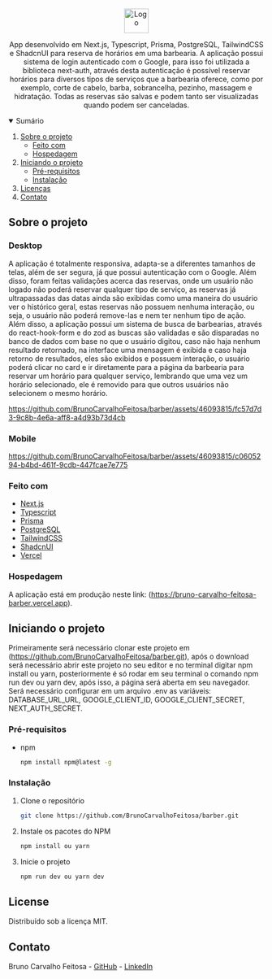 <!-- PROJECT LOGO -->
<br />
<p align="center">
  <a href="[https://github.com/BrunoCarvalhoFeitosa/ecommerce-store](https://github.com/BrunoCarvalhoFeitosa/barber)">
    <img src="\public\favicon\favicon.ico" alt="Logo" width="48" weight="48" />
  </a>

  <p align="center">
    App desenvolvido em Next.js, Typescript, Prisma, PostgreSQL, TailwindCSS e ShadcnUI para reserva de horários em uma barbearia. A aplicação possui sistema de login autenticado com o Google, para isso foi utilizada a biblioteca next-auth, através desta autenticação é possível reservar horários para diversos tipos de serviços que a barbearia oferece, como por exemplo, corte de cabelo, barba, sobrancelha, pezinho, massagem e hidratação. Todas as reservas são salvas e podem tanto ser visualizadas quando podem ser canceladas.
</p>

<!-- TABLE OF CONTENTS -->
<details open="open">
  <summary>Sumário</summary>
  <ol>
    <li>
      <a href="#sobre-o-projeto">Sobre o projeto</a>
      <ul>
        <li><a href="#feito-com">Feito com</a></li>
        <li><a href="#hospedagem">Hospedagem</a></li>
      </ul>
    </li>
    <li>
      <a href="#iniciando-o-projeto">Iniciando o projeto</a>
      <ul>
        <li><a href="#pré-requisitos">Pré-requisitos</a></li>
        <li><a href="#instalação">Instalação</a></li>
      </ul>
    </li>
    <li><a href="#license">Licenças</a></li>
    <li><a href="#contato">Contato</a></li>
  </ol>
</details>

<!-- ABOUT THE PROJECT -->
## Sobre o projeto

### Desktop
A aplicação é totalmente responsiva, adapta-se a diferentes tamanhos de telas, além de ser segura, já que possui autenticação com o Google. Além disso, foram feitas validações acerca das reservas, onde um usuário não logado não poderá reservar qualquer tipo de serviço, as reservas já ultrapassadas das datas ainda são exibidas como uma maneira do usuário ver o histórico geral, estas reservas não possuem nenhuma interação, ou seja, o usuário não poderá remove-las e nem ter nenhum tipo de ação. Além disso, a aplicação possui um sistema de busca de barbearias, através do react-hook-form e do zod as buscas são validadas e são disparadas no banco de dados com base no que o usuário digitou, caso não haja nenhum resultado retornado, na interface uma mensagem é exibida e caso haja retorno de resultados, eles são exibidos e possuem interação, o usuário poderá clicar no card e ir diretamente para a página da barbearia para reservar um horário para qualquer serviço, lembrando que uma vez um horário selecionado, ele é removido para que outros usuários não selecionem o mesmo horário.

https://github.com/BrunoCarvalhoFeitosa/barber/assets/46093815/fc57d7d3-9c8b-4e6a-aff8-a4d93b73d4cb

### Mobile

https://github.com/BrunoCarvalhoFeitosa/barber/assets/46093815/c0605294-b4bd-461f-9cdb-447fcae7e775

### Feito com

* [Next.js](https://nextjs.org)
* [Typescript](https://www.typescriptlang.org)
* [Prisma](https://www.prisma.io)
* [PostgreSQL](https://www.postgresql.org)
* [TailwindCSS](https://tailwindcss.com)
* [ShadcnUI](https://ui.shadcn.com)
* [Vercel](https://vercel.com)

### Hospedagem

A aplicação está em produção neste link: (https://bruno-carvalho-feitosa-barber.vercel.app).

<!-- GETTING STARTED -->
## Iniciando o projeto

Primeiramente será necessário clonar este projeto em (https://github.com/BrunoCarvalhoFeitosa/barber.git), após o download será necessário abrir este projeto no seu editor e no terminal digitar npm install ou yarn, posteriormente é só rodar em seu terminal o comando npm run dev ou yarn dev, após isso, a página será aberta em seu navegador. Será necessário configurar em um arquivo .env as variáveis: DATABASE_URL_URL, GOOGLE_CLIENT_ID, GOOGLE_CLIENT_SECRET, NEXT_AUTH_SECRET.

### Pré-requisitos

* npm
  ```sh
  npm install npm@latest -g
  ```

### Instalação

1. Clone o repositório
   ```sh
   git clone https://github.com/BrunoCarvalhoFeitosa/barber.git
   ```
2. Instale os pacotes do NPM
   ```sh
   npm install ou yarn
   ```
   
3. Inicie o projeto
   ```sh
   npm run dev ou yarn dev
   ```   

<!-- LICENSE -->
## License

Distribuído sob a licença MIT.

<!-- CONTACT -->
## Contato

Bruno Carvalho Feitosa - [GitHub](https://github.com/BrunoCarvalhoFeitosa) - [LinkedIn](https://www.linkedin.com/in/bruno-carvalho-feitosa/)
